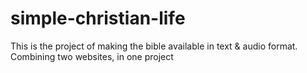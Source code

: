 # simple-christian-life
This is the project of making the bible available in text &amp; audio format. Combining two websites, in one project
